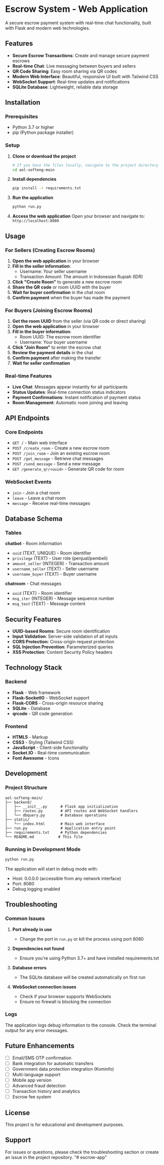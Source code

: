# Escrow System - Web Application

A secure escrow payment system with real-time chat functionality, built with Flask and modern web technologies.

## Features

- **Secure Escrow Transactions**: Create and manage secure payment escrows
- **Real-time Chat**: Live messaging between buyers and sellers
- **QR Code Sharing**: Easy room sharing via QR codes
- **Modern Web Interface**: Beautiful, responsive UI built with Tailwind CSS
- **WebSocket Support**: Real-time updates and notifications
- **SQLite Database**: Lightweight, reliable data storage

## Installation

### Prerequisites
- Python 3.7 or higher
- pip (Python package installer)

### Setup

1. **Clone or download the project**
   ```bash
   # If you have the files locally, navigate to the project directory
   cd aol-softeng-main
   ```

2. **Install dependencies**
   ```bash
   pip install -r requirements.txt
   ```

3. **Run the application**
   ```bash
   python run.py
   ```

4. **Access the web application**
   Open your browser and navigate to: `http://localhost:8080`

## Usage

### For Sellers (Creating Escrow Rooms)

1. **Open the web application** in your browser
2. **Fill in the seller information**:
   - Username: Your seller username
   - Transaction Amount: The amount in Indonesian Rupiah (IDR)
3. **Click "Create Room"** to generate a new escrow room
4. **Share the QR code** or room UUID with the buyer
5. **Wait for buyer confirmation** in the chat room
6. **Confirm payment** when the buyer has made the payment

### For Buyers (Joining Escrow Rooms)

1. **Get the room UUID** from the seller (via QR code or direct sharing)
2. **Open the web application** in your browser
3. **Fill in the buyer information**:
   - Room UUID: The escrow room identifier
   - Username: Your buyer username
4. **Click "Join Room"** to enter the escrow chat
5. **Review the payment details** in the chat
6. **Confirm payment** after making the transfer
7. **Wait for seller confirmation**

### Real-time Features

- **Live Chat**: Messages appear instantly for all participants
- **Status Updates**: Real-time connection status indicators
- **Payment Confirmations**: Instant notification of payment status
- **Room Management**: Automatic room joining and leaving

## API Endpoints

### Core Endpoints

- `GET /` - Main web interface
- `POST /create_room` - Create a new escrow room
- `POST /join_room` - Join an existing escrow room
- `POST /get_message` - Retrieve chat messages
- `POST /send_message` - Send a new message
- `GET /generate_qr/<uuid>` - Generate QR code for room

### WebSocket Events

- `join` - Join a chat room
- `leave` - Leave a chat room
- `message` - Receive real-time messages

## Database Schema

### Tables

**chatbot** - Room information
- `uuid` (TEXT, UNIQUE) - Room identifier
- `privilege` (TEXT) - User role (penjual/pembeli)
- `amount_seller` (INTEGER) - Transaction amount
- `username_seller` (TEXT) - Seller username
- `username_buyer` (TEXT) - Buyer username

**chatroom** - Chat messages
- `uuid` (TEXT) - Room identifier
- `msg_iter` (INTEGER) - Message sequence number
- `msg_text` (TEXT) - Message content

## Security Features

- **UUID-based Rooms**: Secure room identification
- **Input Validation**: Server-side validation of all inputs
- **CORS Protection**: Cross-origin request protection
- **SQL Injection Prevention**: Parameterized queries
- **XSS Protection**: Content Security Policy headers

## Technology Stack

### Backend
- **Flask** - Web framework
- **Flask-SocketIO** - WebSocket support
- **Flask-CORS** - Cross-origin resource sharing
- **SQLite** - Database
- **qrcode** - QR code generation

### Frontend
- **HTML5** - Markup
- **CSS3** - Styling (Tailwind CSS)
- **JavaScript** - Client-side functionality
- **Socket.IO** - Real-time communication
- **Font Awesome** - Icons

## Development

### Project Structure
```
aol-softeng-main/
├── backend/
│   ├── __init__.py      # Flask app initialization
│   ├── routes.py        # API routes and WebSocket handlers
│   └── dbquery.py       # Database operations
├── static/
│   └── index.html       # Main web interface
├── run.py               # Application entry point
├── requirements.txt     # Python dependencies
└── README.md           # This file
```

### Running in Development Mode
```bash
python run.py
```

The application will start in debug mode with:
- Host: 0.0.0.0 (accessible from any network interface)
- Port: 8080
- Debug logging enabled

## Troubleshooting

### Common Issues

1. **Port already in use**
   - Change the port in `run.py` or kill the process using port 8080

2. **Dependencies not found**
   - Ensure you're using Python 3.7+ and have installed requirements.txt

3. **Database errors**
   - The SQLite database will be created automatically on first run

4. **WebSocket connection issues**
   - Check if your browser supports WebSockets
   - Ensure no firewall is blocking the connection

### Logs
The application logs debug information to the console. Check the terminal output for any error messages.

## Future Enhancements

- [ ] Email/SMS OTP confirmation
- [ ] Bank integration for automatic transfers
- [ ] Government data protection integration (Kominfo)
- [ ] Multi-language support
- [ ] Mobile app version
- [ ] Advanced fraud detection
- [ ] Transaction history and analytics
- [ ] Escrow fee system

## License

This project is for educational and development purposes.

## Support

For issues or questions, please check the troubleshooting section or create an issue in the project repository.
"# escrow-app" 

